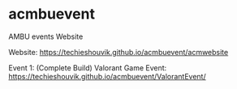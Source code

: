 # acmbuevent
AMBU events Website

Website:
https://techieshouvik.github.io/acmbuevent/acmwebsite

Event 1: (Complete Build)
Valorant Game Event:
https://techieshouvik.github.io/acmbuevent/ValorantEvent/
